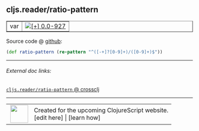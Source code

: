 ## cljs.reader/ratio-pattern



 <table border="1">
<tr>
<td>var</td>
<td><a href="https://github.com/cljsinfo/cljs-api-docs/tree/0.0-927"><img valign="middle" alt="[+] 0.0-927" title="Added in 0.0-927" src="https://img.shields.io/badge/+-0.0--927-lightgrey.svg"></a> </td>
</tr>
</table>









Source code @ [github](https://github.com/clojure/clojurescript/blob/r3030/src/cljs/cljs/reader.cljs#L99):

```clj
(def ratio-pattern (re-pattern "^([-+]?[0-9]+)/([0-9]+)$"))
```

<!--
Repo - tag - source tree - lines:

 <pre>
clojurescript @ r3030
└── src
    └── cljs
        └── cljs
            └── <ins>[reader.cljs:99](https://github.com/clojure/clojurescript/blob/r3030/src/cljs/cljs/reader.cljs#L99)</ins>
</pre>

-->

---



###### External doc links:

[`cljs.reader/ratio-pattern` @ crossclj](http://crossclj.info/fun/cljs.reader.cljs/ratio-pattern.html)<br>

---

 <table>
<tr><td>
<img valign="middle" align="right" width="48px" src="http://i.imgur.com/Hi20huC.png">
</td><td>
Created for the upcoming ClojureScript website.<br>
[edit here] | [learn how]
</td></tr></table>

[edit here]:https://github.com/cljsinfo/cljs-api-docs/blob/master/cljsdoc/cljs.reader_ratio-pattern.cljsdoc
[learn how]:https://github.com/cljsinfo/cljs-api-docs/wiki/cljsdoc-files

<!--

This information was too distracting to show to readers, but I'll leave it
commented here since it is helpful to:

- pretty-print the data used to generate this document
- and show how to retrieve that data



The API data for this symbol:

```clj
{:ns "cljs.reader",
 :name "ratio-pattern",
 :type "var",
 :source {:code "(def ratio-pattern (re-pattern \"^([-+]?[0-9]+)/([0-9]+)$\"))",
          :title "Source code",
          :repo "clojurescript",
          :tag "r3030",
          :filename "src/cljs/cljs/reader.cljs",
          :lines [99]},
 :full-name "cljs.reader/ratio-pattern",
 :full-name-encode "cljs.reader_ratio-pattern",
 :history [["+" "0.0-927"]]}

```

Retrieve the API data for this symbol:

```clj
;; from Clojure REPL
(require '[clojure.edn :as edn])
(-> (slurp "https://raw.githubusercontent.com/cljsinfo/cljs-api-docs/catalog/cljs-api.edn")
    (edn/read-string)
    (get-in [:symbols "cljs.reader/ratio-pattern"]))
```

-->
